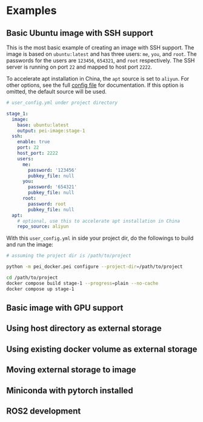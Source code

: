 # Examples

## Basic Ubuntu image with SSH support

This is the most basic example of creating an image with SSH support. The image is based on `ubuntu:latest` and has three users: `me`, `you`, and `root`. The passwords for the users are `123456`, `654321`, and `root` respectively. The SSH server is running on port `22` and mapped to host port `2222`. 

To accelerate apt installation in China, the `apt` source is set to `aliyun`. For other options, see the full [config file](index.md) for documentation. If this option is omitted, the default source will be used.

```yaml
# user_config.yml under project directory

stage_1:
  image:
    base: ubuntu:latest
    output: pei-image:stage-1
  ssh:
    enable: true
    port: 22
    host_port: 2222
    users:
      me:
        password: '123456'
        pubkey_file: null
      you:
        password: '654321'
        pubkey_file: null
      root:
        password: root
        pubkey_file: null
  apt:
    # optional, use this to accelerate apt installation in China
    repo_source: aliyun 
```

With this `user_config.yml` in side your project dir, do the followings to build and run the image:

```bash
# assuming the project dir is /path/to/project

python -m pei_docker.pei configure --project-dir=/path/to/project

cd /path/to/project
docker compose build stage-1 --progress=plain --no-cache
docker compose up stage-1
```

## Basic image with GPU support
## Using host directory as external storage
## Using existing docker volume as external storage
## Moving external storage to image
## Miniconda with pytorch installed
## ROS2 development

